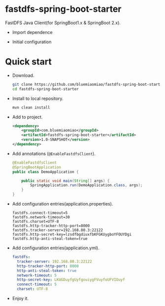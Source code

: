 # fastdfs-spring-boot-starter

FastDFS Java Client(for SpringBoot1.x & SpringBoot 2.x).

* Import dependence

* Initial configuration

# Quick start

* Download.

    ```bash
    git clone https://github.com/bluemiaomiao/fastdfs-spring-boot-starter.git
    cd fastdfs-spring-boot-starter
    ```

* Install to local repository.

    ```bash
    mvn clean install
    ```
    
* Add to project.

    ```xml
    <dependency>
        <groupId>com.bluemiaomiao</groupId>
        <artifactId>fastdfs-spring-boot-starter</artifactId>
        <version>1.0-SNAPSHOT</version>
    </dependency>
    ```

* Add annotations (``@EnableFastdfsClient``).

    ```java
    @EnableFastdfsClient
    @SpringBootApplication
    public class DemoApplication {
    
        public static void main(String[] args) {
            SpringApplication.run(DemoApplication.class, args);
        }
    }
    ```
* Add configuration entries(application.properties).

    ```properties
    fastdfs.connect-timeout=5
    fastdfs.network-timeout=30
    fastdfs.charset=UTF-8
    fastdfs.http-tracker-http-port=8000
    fastdfs.tracker-server=192.168.80.3:22122
    fastdfs.http-secret-key=lzsdfbgdiuxfbKFGKUygboYFOUYDgi
    fastdfs.http-anti-steal-token=true
    ```

* Add configuration entries(application.yml).

    ```yml
    fastdfs:
      tracker-server: 192.168.80.3:22122
      http-tracker-http-port: 8000
      http-anti-steal-token: true
      network-timeout: 5
      http-secret-key: LKUGDuyfgUyfgouiygFVuyfoUFVIOuyf
      connect-timeout: 5
      charset: UTF-8
    ```
    
* Enjoy it.